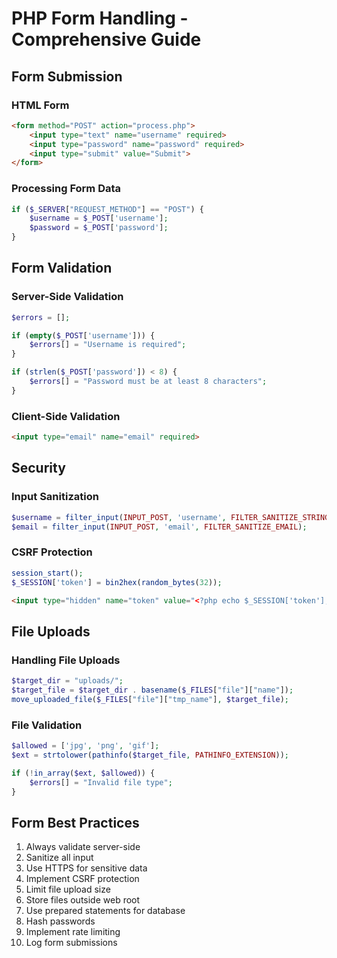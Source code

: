 # PHP Form Handling - Comprehensive Guide

## Form Submission

### HTML Form
```html
<form method="POST" action="process.php">
    <input type="text" name="username" required>
    <input type="password" name="password" required>
    <input type="submit" value="Submit">
</form>
```

### Processing Form Data
```php
if ($_SERVER["REQUEST_METHOD"] == "POST") {
    $username = $_POST['username'];
    $password = $_POST['password'];
}
```

## Form Validation

### Server-Side Validation
```php
$errors = [];

if (empty($_POST['username'])) {
    $errors[] = "Username is required";
}

if (strlen($_POST['password']) < 8) {
    $errors[] = "Password must be at least 8 characters";
}
```

### Client-Side Validation
```html
<input type="email" name="email" required>
```

## Security

### Input Sanitization
```php
$username = filter_input(INPUT_POST, 'username', FILTER_SANITIZE_STRING);
$email = filter_input(INPUT_POST, 'email', FILTER_SANITIZE_EMAIL);
```

### CSRF Protection
```php
session_start();
$_SESSION['token'] = bin2hex(random_bytes(32));
```

```html
<input type="hidden" name="token" value="<?php echo $_SESSION['token']; ?>">
```

## File Uploads

### Handling File Uploads
```php
$target_dir = "uploads/";
$target_file = $target_dir . basename($_FILES["file"]["name"]);
move_uploaded_file($_FILES["file"]["tmp_name"], $target_file);
```

### File Validation
```php
$allowed = ['jpg', 'png', 'gif'];
$ext = strtolower(pathinfo($target_file, PATHINFO_EXTENSION));

if (!in_array($ext, $allowed)) {
    $errors[] = "Invalid file type";
}
```

## Form Best Practices
1. Always validate server-side
2. Sanitize all input
3. Use HTTPS for sensitive data
4. Implement CSRF protection
5. Limit file upload size
6. Store files outside web root
7. Use prepared statements for database
8. Hash passwords
9. Implement rate limiting
10. Log form submissions